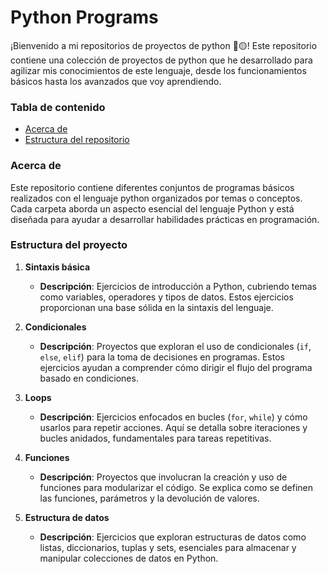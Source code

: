 # Python Programs

¡Bienvenido a mi repositorios de proyectos de python 👋🟡! Este repositorio contiene una colección de proyectos de python que he desarrollado para agilizar mis conocimientos de este lenguaje, desde los funcionamientos básicos hasta los avanzados que voy aprendiendo.

### Tabla de contenido

- [Acerca de](#Acerca-de)
- [Estructura del repositorio](#Estructura-del-repositorio)

### Acerca de

Este repositorio contiene diferentes conjuntos de programas básicos realizados con el lenguaje python organizados por temas o conceptos. Cada carpeta aborda un aspecto esencial del lenguaje Python y está diseñada para ayudar a desarrollar habilidades prácticas en programación.

### Estructura del proyecto

1. **Sintaxis básica**

   - **Descripción**: Ejercicios de introducción a Python, cubriendo temas como variables, operadores y tipos de datos. Estos ejercicios proporcionan una base sólida en la sintaxis del lenguaje.

2. **Condicionales**

   - **Descripción**: Proyectos que exploran el uso de condicionales (`if`, `else`, `elif`) para la toma de decisiones en programas. Estos ejercicios ayudan a comprender cómo dirigir el flujo del programa basado en condiciones.

3. **Loops**

   - **Descripción**: Ejercicios enfocados en bucles (`for`, `while`) y cómo usarlos para repetir acciones. Aquí se detalla sobre iteraciones y bucles anidados, fundamentales para tareas repetitivas.

4. **Funciones**

   - **Descripción**: Proyectos que involucran la creación y uso de funciones para modularizar el código. Se explica como se definen las funciones, parámetros y la devolución de valores.

5. **Estructura de datos**

   - **Descripción**: Ejercicios que exploran estructuras de datos como listas, diccionarios, tuplas y sets, esenciales para almacenar y manipular colecciones de datos en Python.
